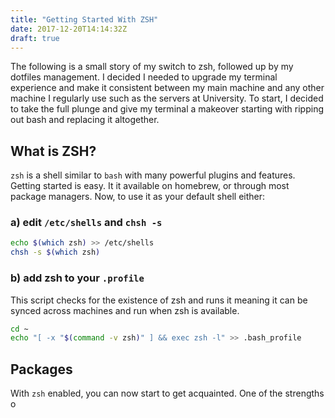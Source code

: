 ```yaml
---
title: "Getting Started With ZSH"
date: 2017-12-20T14:14:32Z
draft: true
---
```


The following is a small story of my switch to zsh, followed up by my dotfiles management. I decided I needed to
upgrade my terminal experience and make it consistent between my main machine and any other machine I regularly use
such as the servers at University. To start, I decided to take the full plunge and give my terminal a makeover
starting with ripping out bash and replacing it altogether.

## What is ZSH?

`zsh` is a shell similar to `bash` with many powerful plugins and features. Getting started is easy. It it available on
homebrew, or through most package managers. Now, to use it as your default shell either:

### a) edit `/etc/shells` and `chsh -s`

```bash
echo $(which zsh) >> /etc/shells
chsh -s $(which zsh)
```
    
### b) add zsh to your `.profile` 

This script checks for the existence of zsh and runs it
meaning it can be synced across machines and run when zsh is available.

```bash
cd ~
echo "[ -x "$(command -v zsh)" ] && exec zsh -l" >> .bash_profile
```    

## Packages

With `zsh` enabled, you can now start to get acquainted. One of the strengths o
